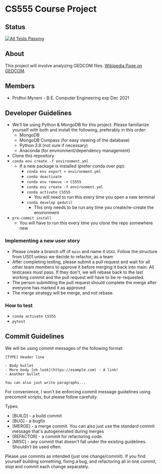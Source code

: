 # CS555 Course Project

## Status

[![All Tests Passing](https://github.com/PMARINA/CS555/actions/workflows/python-actions.yml/badge.svg)](https://github.com/PMARINA/CS555/actions/workflows/python-actions.yml)

## About

This project will involve analyzing GEDCOM files. [Wikipedia Page on GEDCOM](https://en.wikipedia.org/wiki/GEDCOM).

## Members

* Pridhvi Myneni - B.E. Computer Engineering exp Dec 2021

## Developer Guidelines

* We'll be using Python & MongoDB for this project. Please familiarize yourself with both and install the following, preferably in this order:
  * MongoDB
  * MongoDB Compass (for easy viewing of the database)
  * Python 3.8 (not sure if necessary)
  * Anaconda (for environment/dependency management)
* Clone this repository
* `conda env create -f environment.yml`
  * If a new package is installed (prefer conda over pip):
    * `conda env export > environment.yml`
    * `conda deactivate`
    * `conda env remove -n CS555`
    * `conda env create -f environment.yml`
    * `conda activate CS555`
      * You will need to run this every time you open a new terminal
    * `conda develop gedutil`
      * This only needs to be run any time you create/re-create the environment
* `pre-commit install`
  * You will have to run this every time you clone the repo somewhere new

### Implementing a new user story

* Please create a branch off of `main` and name it `USXX`. Follow the structure from US01 unless we decide to refactor, as a team
* After completing testing, please submit a pull request and wait for all other team members to approve it before merging it back into main. All testcases must pass. If they don't, we will rebase back to the last working commit and the pull request will have to be re-requested.
* The person submitting the pull request should complete the merge after everyone has marked it as approved
* The merge strategy will be merge, and not rebase.

### How to test

* `conda activate CS555`
* `pytest`

## Commit Guidelines

We will be using commit messages of the following format:

```text
[TYPE] Header line

- Body bullet
- More body [oh look](https://example.com) - A link!
- Another bullet

You can also just write paragraphs...
```

For convenience, I won't be enforcing commit message guidelines using precommit scripts, but please follow carefully.

Types:

* [BUILD] - a build commit
* [BUG] - a bugfix
* [MERGE] - a merge commit. You can also just use the standard commit message that's autogenerated during merges
* [REFACTOR] - a commit for refactoring code.
* [MISC] - any commit that doesn't fall under the existing guidelines. Shouldn't be used often.

Please use commits as intended (just one change/commit). If you find yourself building something, fixing a bug, and refactoring all in one commit, stop and commit each change separately.
